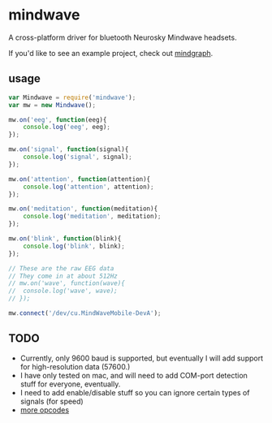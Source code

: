 # mindwave
A cross-platform driver for bluetooth Neurosky Mindwave headsets.

If you'd like to see an example project, check out [mindgraph](https://github.com/brainbang/mindgraph).

## usage

```js
var Mindwave = require('mindwave');
var mw = new Mindwave();

mw.on('eeg', function(eeg){
	console.log('eeg', eeg);
});

mw.on('signal', function(signal){
	console.log('signal', signal);
});

mw.on('attention', function(attention){
	console.log('attention', attention);
});

mw.on('meditation', function(meditation){
	console.log('meditation', meditation);
});

mw.on('blink', function(blink){
	console.log('blink', blink);
});

// These are the raw EEG data
// They come in at about 512Hz
// mw.on('wave', function(wave){
// 	console.log('wave', wave);
// });

mw.connect('/dev/cu.MindWaveMobile-DevA');
```

## TODO

- Currently, only 9600 baud is supported, but eventually I will add support for high-resolution data (57600.)
- I have only tested on mac, and will need to add COM-port detection stuff for everyone, eventually.
- I need to add enable/disable stuff so you can ignore certain types of signals (for speed)
- [more opcodes](http://developer.neurosky.com/docs/doku.php?id=thinkgear_communications_protocol#data_payload_structure)
